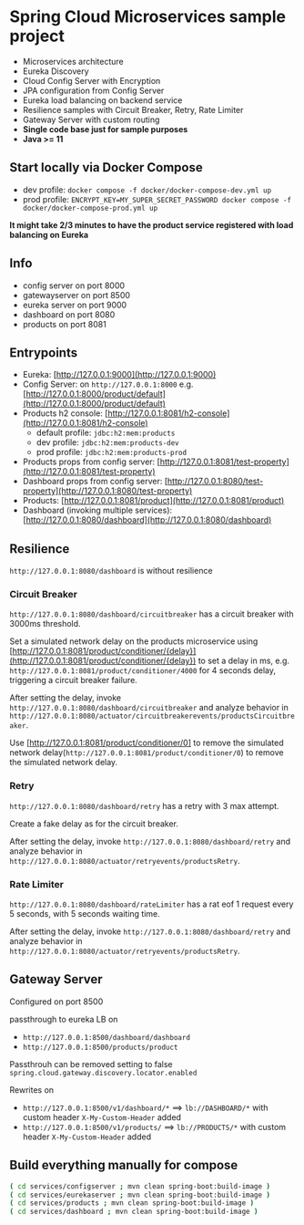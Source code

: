 # Spring Cloud Microservices sample project

* Microservices architecture
* Eureka Discovery
* Cloud Config Server with Encryption
* JPA configuration from Config Server
* Eureka load balancing on backend service
* Resilience samples with Circuit Breaker, Retry, Rate Limiter
* Gateway Server with custom routing
* **Single code base just for sample purposes**
* **Java >= 11**

## Start locally via Docker Compose

* dev profile: `docker compose -f docker/docker-compose-dev.yml up`
* prod profile: `ENCRYPT_KEY=MY_SUPER_SECRET_PASSWORD docker compose -f docker/docker-compose-prod.yml up`

<!-- markdownlint-disable MD036 -->
**It might take 2/3 minutes to have the product service registered with load balancing on Eureka**
<!-- markdownlint-enable MD036 -->

## Info

* config server on port 8000
* gatewayserver on port 8500
* eureka server on port 9000
* dashboard on port 8080
* products on port 8081

## Entrypoints

* Eureka: [http://127.0.0.1:9000](http://127.0.0.1:9000)
* Config Server: on `http://127.0.0.1:8000` e.g. [http://127.0.0.1:8000/product/default](http://127.0.0.1:8000/product/default)
* Products h2 console: [http://127.0.0.1:8081/h2-console](http://127.0.0.1:8081/h2-console)
  * default profile: `jdbc:h2:mem:products`
  * dev profile: `jdbc:h2:mem:products-dev`
  * prod profile: `jdbc:h2:mem:products-prod`
* Products props from config server: [http://127.0.0.1:8081/test-property](http://127.0.0.1:8081/test-property)
* Dashboard props from config server: [http://127.0.0.1:8080/test-property](http://127.0.0.1:8080/test-property)
* Products: [http://127.0.0.1:8081/product](http://127.0.0.1:8081/product)
* Dashboard (invoking multiple services): [http://127.0.0.1:8080/dashboard](http://127.0.0.1:8080/dashboard)

## Resilience

`http://127.0.0.1:8080/dashboard` is without resilience

### Circuit Breaker

`http://127.0.0.1:8080/dashboard/circuitbreaker` has a circuit breaker with 3000ms threshold.

Set a simulated network delay on the products microservice using [http://127.0.0.1:8081/product/conditioner/{delay}](http://127.0.0.1:8081/product/conditioner/{delay}) to set a delay in ms, e.g. `http://127.0.0.1:8081/product/conditioner/4000` for 4 seconds delay, triggering a circuit breaker failure.

After setting the delay, invoke `http://127.0.0.1:8080/dashboard/circuitbreaker` and analyze behavior in `http://127.0.0.1:8080/actuator/circuitbreakerevents/productsCircuitbreaker`.

Use [http://127.0.0.1:8081/product/conditioner/0] to remove the simulated network delay(`http://127.0.0.1:8081/product/conditioner/0`) to remove the simulated network delay.

### Retry

`http://127.0.0.1:8080/dashboard/retry` has a retry with 3 max attempt.

Create a fake delay as for the circuit breaker.

After setting the delay, invoke `http://127.0.0.1:8080/dashboard/retry` and analyze behavior in `http://127.0.0.1:8080/actuator/retryevents/productsRetry`.

### Rate Limiter

`http://127.0.0.1:8080/dashboard/rateLimiter` has a rat eof 1 request every 5 seconds, with 5 seconds waiting time.

After setting the delay, invoke `http://127.0.0.1:8080/dashboard/retry` and analyze behavior in `http://127.0.0.1:8080/actuator/retryevents/productsRetry`.

## Gateway Server

Configured on port 8500

passthrough to eureka LB on

* `http://127.0.0.1:8500/dashboard/dashboard`
* `http://127.0.0.1:8500/products/product`

Passthrouh can be removed setting to false `spring.cloud.gateway.discovery.locator.enabled`

Rewrites on

* `http://127.0.0.1:8500/v1/dashboard/*` ==> `lb://DASHBOARD/*` with custom header `X-My-Custom-Header` added
* `http://127.0.0.1:8500/v1/products/` ==> `lb://PRODUCTS/*` with custom header `X-My-Custom-Header` added

## Build everything manually for compose

```bash
( cd services/configserver ; mvn clean spring-boot:build-image )
( cd services/eurekaserver ; mvn clean spring-boot:build-image )
( cd services/products ; mvn clean spring-boot:build-image )
( cd services/dashboard ; mvn clean spring-boot:build-image )
```
